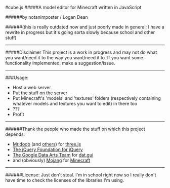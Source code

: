 #cube.js
#####A model editor for Minecraft written in JavaScript

######by notanimposter / Logan Dean

######(this is really outdated now and just poorly made in general; I have a rewrite in progress but it's going sorta slowly because school and other stuff)

---
#####Disclaimer
This project is a work in progress and may not do what you want/need it to the way you want/need it to. If you want some functionality implemented, make a suggestion/issue.

---
###Usage:

- Host a web server
- Put the stuff on the server
- Put Minecraft's 'models' and 'textures' folders (respectively containing whatever models and textures you want to edit) in there too
- ???
- Profit

---
######Thank the people who made the stuff on which this project depends:
- [Mr.doob](//mrdoob.com/) (and [others](https://github.com/mrdoob/three.js/graphs/contributors)) for [three.js](//threejs.org/)
- [The jQuery Foundation for jQuery](//jquery.org/)
- [The Google Data Arts Team](//github.com/dataarts) for [dat.gui](//github.com/dataarts/dat.gui)
- and (obviously) [Mojang](//mojang.com) for [Minecraft](//minecraft.net)

---
######License:
Just don't steal. I'm in school right now so I really don't have time to check the licenses of the libraries I'm using.
